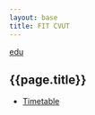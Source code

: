 ```yaml
---
layout: base
title: FIT CVUT
---
```


[edu](..)

## {{page.title}}


* [Timetable](timetable.html)

